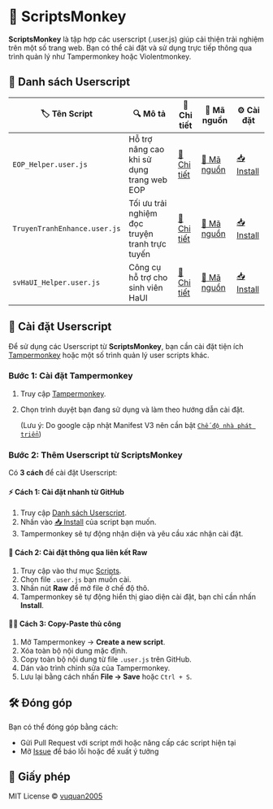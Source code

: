 # 🐒 ScriptsMonkey

**ScriptsMonkey** là tập hợp các userscript (.user.js) giúp cải thiện trải nghiệm trên một số trang web. Bạn có thể cài đặt và sử dụng trực tiếp thông qua trình quản lý như Tampermonkey hoặc Violentmonkey.

## 📂 Danh sách Userscript

| 🏷️ Tên Script                | 🔍 Mô tả                                       | 📝 Chi tiết                                         | 📝 Mã nguồn                               | ⚙️ Cài đặt                                                |
| ---------------------------- | ---------------------------------------------- | --------------------------------------------------- | ----------------------------------------- | --------------------------------------------------------- |
| `EOP_Helper.user.js`         | Hỗ trợ nâng cao khi sử dụng trang web EOP      | [📖 Chi tiết](./Docs/EOP_Helper.user.js.md)         | [📝 Mã nguồn](Scripts/EOP_Helper.user.js) | [📥 Install](Scripts/EOP_Helper.user.js?raw=true)         |
| `TruyenTranhEnhance.user.js` | Tối ưu trải nghiệm đọc truyện tranh trực tuyến | [📖 Chi tiết](./Docs/TruyenTranhEnhance.user.js.md) | [📝 Mã nguồn](Scripts/TruyenTranhEnhance.user.js) | [📥 Install](Scripts/TruyenTranhEnhance.user.js?raw=true) |
| `svHaUI_Helper.user.js`      | Công cụ hỗ trợ cho sinh viên HaUI              | [📖 Chi tiết](./Docs/svHaUI_Helper.user.js.md)      | [📝 Mã nguồn](Scripts/svHaUI_Helper.user.js) | [📥 Install](Scripts/svHaUI_Helper.user.js?raw=true)      |

## 🚀 Cài đặt Userscript

Để sử dụng các Userscript từ **ScriptsMonkey**, bạn cần cài đặt tiện ích [Tampermonkey](https://www.tampermonkey.net/) hoặc một số trình quản lý user scripts khác.

### Bước 1: Cài đặt Tampermonkey

1. Truy cập [Tampermonkey](https://www.tampermonkey.net/).
2. Chọn trình duyệt bạn đang sử dụng và làm theo hướng dẫn cài đặt.

    (Lưu ý: Do google cập nhật Manifest V3 nên cần bật [`Chế độ nhà phát triển`](https://www.tampermonkey.net/faq.php?ext=iikm&version=5.3.3#Q209)) 

### Bước 2: Thêm Userscript từ ScriptsMonkey

Có **3 cách** để cài đặt Userscript:

#### ⚡ **Cách 1: Cài đặt nhanh từ GitHub**

1. Truy cập [Danh sách Userscript](#-Danh-sách-Userscript).
2. Nhấn vào [📥 Install]() của script bạn muốn.
3. Tampermonkey sẽ tự động nhận diện và yêu cầu xác nhận cài đặt.

#### 🔗 **Cách 2: Cài đặt thông qua liên kết Raw**

1. Truy cập vào thư mục [Scripts](./Scripts).
2. Chọn file `.user.js` bạn muốn cài.
3. Nhấn nút **Raw** để mở file ở chế độ thô.
4. Tampermonkey sẽ tự động hiển thị giao diện cài đặt, bạn chỉ cần nhấn **Install**.

#### 👨‍💻 **Cách 3: Copy-Paste thủ công**

1. Mở Tampermonkey → **Create a new script**.
2. Xóa toàn bộ nội dung mặc định.
3. Copy toàn bộ nội dung từ file `.user.js` trên GitHub.
4. Dán vào trình chỉnh sửa của Tampermonkey.
5. Lưu lại bằng cách nhấn **File → Save** hoặc `Ctrl + S`.

## 🛠 Đóng góp

Bạn có thể đóng góp bằng cách:

-   Gửi Pull Request với script mới hoặc nâng cấp các script hiện tại
-   Mở [Issue](issues) để báo lỗi hoặc đề xuất ý tưởng

## 📄 Giấy phép

MIT License © [vuquan2005](https://github.com/vuquan2005)
